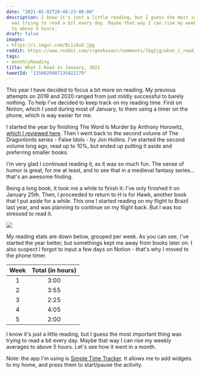 ```yaml
---
date: "2021-02-02T20:48:23-08:00"
description: I know it's just a little reading, but I guess the most important thing
  was trying to read a bit every day. Maybe that way I can rise my weekly averages
  to above 5 hours.
draft: false
images:
- https://i.imgur.com/Bi1i8sD.jpg
reddit: https://www.reddit.com/r/geekosaur/comments/lbg2jg/what_i_read_in_january_2021_geekosaur/
tags:
- monthlyReading
title: What I Read in January, 2021
tweetId: "1356829987135922179"
---
```


This year I have decided to focus a bit more on reading. My previous attempts on 2019 and 2020 ranged from just mildly successful to barely nothing. To help I've decided to keep track on my reading time. First on Notion, which I used during most of January, to them using a timer on the phone, which is way easier for me.

<!--more-->

I started the year by finishing The Word Is Murder by Anthony Horowitz, [which I reviewed here](https://geekosaur.com/post/book-review-the-word-is-murder-by-anthony-horowitz/). Then I went back to the second volume of The Dragonlords series - False Idols - by Jon Hollins. I've started the second volume long ago, read up to 10%, but ended up putting it aside and preferring smaller books.

I'm very glad I continued reading it, as it was so much fun. The sense of humor is great, for me at least, and to see that in a medieval fantasy series... that's an awesome finding.

Being a long book, it took me a while to finish it: I've only finished it on January 25th. Then, I proceeded to return to H is for Hawk, another book that I put aside for a while. This one I started reading on my flight to Brazil last year, and was planning to continue on my flight back. But I was too stressed to read it.

![](https://i.imgur.com/Bi1i8sD.jpg)

My reading stats are down below, grouped per week. As you can see, I've started the year better, but somethings kept me away from books later on. I also suspect I forgot to input a few days on Notion - that's why I moved to the phone timer.


| Week | Total (in hours) |
| :--: | :---: |
| 1    | 3:00  |
| 2    | 3:55  |
| 3    | 2:25  |
| 4    | 4:05  |
| 5    | 2:00  |


I know it's just a little reading, but I guess the most important thing was trying to read a bit every day. Maybe that way I can rise my weekly averages to above 5 hours. Let's see how it went in a month.

Note: the app I'm using is [Simple Time Tracker](https://play.google.com/store/apps/details?id=com.razeeman.util.simpletimetracker&hl=en_US&gl=US). It allows me to add widgets to my home, and press them to start/pause the activity.
